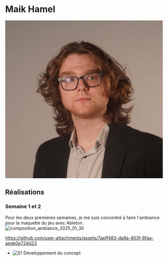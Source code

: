 # Maik Hamel

<!--<img src="maik_00000.jpg" alt="maik" width="720"/>-->
![Maïk](maik_00000.jpg)

 ## Réalisations

 ### Semaine 1 et 2 
  Pour les deux premieres semaines, je me suis concentré à faire l'ambiance pour la maquette du jeu avec Ableton.
![composition_ambiance_2025_01_30](https://github.com/user-attachments/assets/85493059-600f-4da6-bf93-279a6bc95848)


https://github.com/user-attachments/assets/7aeff483-da9a-403f-8faa-aede0e724d23


  

 <!-- Une image par semaine de la réalisation dont tu es le plus fier avec une légende -->

* ![S1 Développement du concept](https://fakeimg.pl/400x400?text=Concept)
